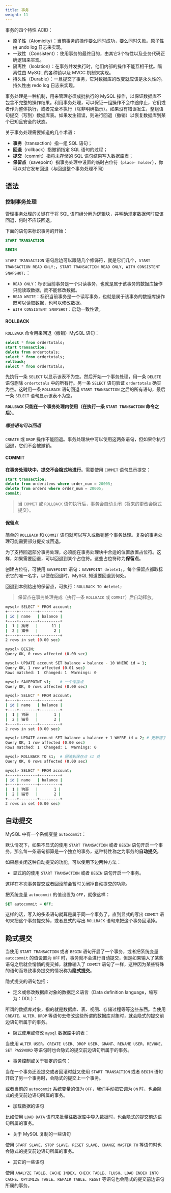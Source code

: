 ```yaml
---
title: 事务
weight: 11
---
```


事务的四个特性 ACID：

- 原子性（Atomicity）：当前事务的操作要么同时成功，要么同时失败。原子性由 undo log 日志来实现。
- 一致性（Consistent）：使用事务的最终目的，由其它3个特性以及业务代码正确逻辑来实现。
- 隔离性（Isolation）：在事务并发执行时，他们内部的操作不能互相干扰。隔离性由 MySQL 的各种锁以及 MVCC 机制来实现。
- 持久性（Durable）：一旦提交了事务，它对数据库的改变就应该是永久性的。持久性由 redo log 日志来实现。

事务处理是一种机制，用来管理必须成批执行的 MySQL 操作，以保证数据库不包含不完整的操作结果。利用事务处理，可以保证一组操作不会中途停止，它们或者作为整体执行，或者完全不执行（除非明确指示）。如果没有错误发生，整组语句提交（写到）数据库表。如果发生错误，则进行回退（撤销）以恢复数据库到某个已知且安全的状态。

关于事务处理需要知道的几个术语：

- **事务**（transaction）指一组 SQL 语句；
- **回退**（rollback）指撤销指定 SQL 语句的过程；
- **提交**（commit）指将未存储的 SQL 语句结果写入数据库表；
- **保留点**（savepoint）指事务处理中设置的临时占位符（`place- holder`），你可以对它发布回退（与回退整个事务处理不同）

## 语法

### 控制事务处理

管理事务处理的关键在于将 SQL 语句组分解为逻辑块，并明确规定数据何时应该回退，何时不应该回退。

下面的语句来标识事务的开始：

```sql
START TRANSACTION
```

```sql
BEGIN
```

`START TRANSACTION` 语句后边可以跟随几个修饰符，就是它们几个，`START TRANSACTION READ ONLY;`，`START TRANSACTION READ ONLY, WITH CONSISTENT SNAPSHOT;`：

- `READ ONLY`：标识当前事务是一个只读事务，也就是属于该事务的数据库操作只能读取数据，而不能修改数据。
- `READ WRITE`：标识当前事务是一个读写事务，也就是属于该事务的数据库操作既可以读取数据，也可以修改数据。
- `WITH CONSISTENT SNAPSHOT`：启动一致性读。

#### ROLLBACK

`ROLLBACK` 命令用来回退（撤销）MySQL 语句：

```sql
select * from ordertotals;
start transaction;
delete from ordertotals;
select * from ordertotals;
rollback;
select * from ordertotals;
```

先执行一条 `SELECT` 以显示该表不为空。然后开始一个事务处理，用一条 `DELETE` 语句删除 `ordertotals` 中的所有行。另一条 `SELECT` 语句验证 `ordertotals` 确实为空。这时用一条 `ROLLBACK` 语句回退 `START TRANSACTION` 之后的所有语句，最后一条 `SELECT` 语句显示该表不为空。

**`ROLLBACK` 只能在一个事务处理内使用（在执行一条 `START TRANSACTION` 命令之后）**。

##### 哪些语句可以回退

`CREATE` 或 `DROP` 操作不能回退。事务处理块中可以使用这两条语句，但如果你执行回退，它们不会被撤销。

#### COMMIT

**在事务处理块中，提交不会隐式地进行**。需要使用 `COMMIT` 语句显示提交：

```sql
start transaction;
delete from orderitems where order_num = 20005;
delete from orders where order_num = 20005;
commit;
```

> 当 `COMMIT` 或 `ROLLBACK` 语句执行后，事务会自动关闭（将来的更改会隐式提交）。

#### 保留点

简单的 `ROLLBACK` 和 `COMMIT` 语句就可以写入或撤销整个事务处理。复杂的事务处理可能需要部分提交或回退。

为了支持回退部分事务处理，必须能在事务处理块中合适的位置放置占位符。这样，如果需要回退，可以回退到某个占位符。这些占位符称为**保留点**。

创建占位符，可使用 `SAVEPOINT` 语句：`SAVEPOINT delete1;`。每个保留点都取标识它的唯一名字，以便在回退时，MySQL 知道要回退到何处。

回退到本例给出的保留点，可执行：`ROLLBACK TO delete1;`

> 保留点在事务处理完成（执行一条 `ROLLBACK` 或 `COMMIT`）后自动释放。

```bash
mysql> SELECT * FROM account;
+----+--------+---------+
| id | name   | balance |
+----+--------+---------+
|  1 | 狗哥   |      11 |
|  2 | 猫爷   |       2 |
+----+--------+---------+
2 rows in set (0.00 sec)

mysql> BEGIN;
Query OK, 0 rows affected (0.00 sec)

mysql> UPDATE account SET balance = balance - 10 WHERE id = 1;
Query OK, 1 row affected (0.01 sec)
Rows matched: 1  Changed: 1  Warnings: 0

mysql> SAVEPOINT s1;    # 一个保存点
Query OK, 0 rows affected (0.00 sec)

mysql> SELECT * FROM account;
+----+--------+---------+
| id | name   | balance |
+----+--------+---------+
|  1 | 狗哥   |       1 |
|  2 | 猫爷   |       2 |
+----+--------+---------+
2 rows in set (0.00 sec)

mysql> UPDATE account SET balance = balance + 1 WHERE id = 2; # 更新错了
Query OK, 1 row affected (0.00 sec)
Rows matched: 1  Changed: 1  Warnings: 0

mysql> ROLLBACK TO s1;  # 回滚到保存点 s1 处
Query OK, 0 rows affected (0.00 sec)

mysql> SELECT * FROM account;
+----+--------+---------+
| id | name   | balance |
+----+--------+---------+
|  1 | 狗哥   |       1 |
|  2 | 猫爷   |       2 |
+----+--------+---------+
2 rows in set (0.00 sec)
```

## 自动提交

MySQL 中有一个系统变量 `autocommit`：

默认情况下，如果不显式的使用 `START TRANSACTION` 或者 `BEGIN` 语句开启一个事务，那么每一条语句都算是一个独立的事务，这种特性称之为事务的**自动提交**。

如果想关闭这种自动提交的功能，可以使用下边两种方法：

- 显式的的使用 `START TRANSACTION` 或者 `BEGIN` 语句开启一个事务。

这样在本次事务提交或者回滚前会暂时关闭掉自动提交的功能。

把系统变量 `autocommit` 的值设置为 `OFF`，就像这样：

```sql
SET autocommit = OFF;
```

这样的话，写入的多条语句就算是属于同一个事务了，直到显式的写出 `COMMIT` 语句来把这个事务提交掉，或者显式的写出 `ROLLBACK` 语句来把这个事务回滚掉。

## 隐式提交

当使用 `START TRANSACTION` 或者 `BEGIN` 语句开启了一个事务，或者把系统变量 `autocommit` 的值设置为 `OFF` 时，事务就不会进行自动提交，但是如果输入了某些语句之后就会悄悄的提交掉，就像输入了 `COMMIT` 语句了一样，这种因为某些特殊的语句而导致事务提交的情况称为**隐式提交**。

隐式提交的语句包括：

- 定义或修改数据库对象的数据定义语言（Data definition language，缩写为：DDL）：

所谓的数据库对象，指的就是数据库、表、视图、存储过程等等这些东西。当使用 `CREATE、ALTER、DROP` 等语句去修改这些所谓的数据库对象时，就会隐式的提交前边语句所属于的事务。

- 隐式使用或修改 `mysql` 数据库中的表：

当使用 `ALTER USER`、`CREATE USER`、`DROP USER`、`GRANT`、`RENAME USER`、`REVOKE`、`SET PASSWORD` 等语句时也会隐式的提交前边语句所属于的事务。

- 事务控制或关于锁定的语句：

当在一个事务还没提交或者回滚时就又使用 `START TRANSACTION` 或者 `BEGIN` 语句开启了另一个事务时，会隐式的提交上一个事务。

或者当前的 `autocommit` 系统变量的值为 `OFF`，我们手动把它调为 `ON` 时，也会隐式的提交前边语句所属的事务。

- 加载数据的语句

比如使用 `LOAD DATA` 语句来批量往数据库中导入数据时，也会隐式的提交前边语句所属的事务。

- 关于 MySQL 复制的一些语句

使用 `START SLAVE`、`STOP SLAVE`、`RESET SLAVE`、`CHANGE MASTER TO` 等语句时也会隐式的提交前边语句所属的事务。

- 其它的一些语句

使用 `ANALYZE TABLE`、`CACHE INDEX`、`CHECK TABLE`、`FLUSH`、`LOAD INDEX INTO CACHE`、`OPTIMIZE TABLE`、`REPAIR TABLE`、`RESET` 等语句也会隐式的提交前边语句所属的事务。
